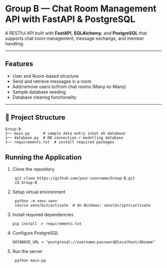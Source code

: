 # Group B — Chat Room Management API with FastAPI & PostgreSQL

A RESTful API built with **FastAPI**, **SQLAlchemy**, and **PostgreSQL** that supports chat room management, message exchange, and member handling.

---

## Features

- User and Room-based structure
- Send and retrieve messages in a room
- Add/remove users to/from chat rooms (Many-to-Many)
- Sample database seeding
- Database clearing functionality

---

## 📂 Project Structure

    Group-B  
    ├── main.py      # sample data entry intot eh database  
    ├── database.py  # DB connection + modelling database  
    ├── requirements.txt  # install required packages  

## Running the Application

1. Clone the repository  

        git clone https://github.com/your-username/Group-B.git  
        cd Group-B 

3. Setup virtual environment  

        python -m venv venv  
        source venv/bin/activate  # On Windows: venv\Scripts\activate  

4. Install required dependencies  

       pip install -r requirements.txt  

5. Configure PostgreSQL  

       DATABASE_URL = "postgresql://username:password@localhost/dbname"  

7. Run the server  

        python main.py
